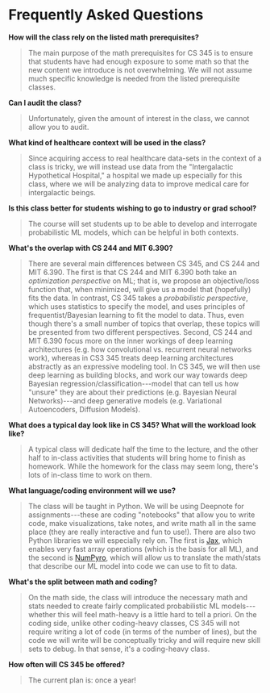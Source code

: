
# Frequently Asked Questions



**How will the class rely on the listed math prerequisites?**

> The main purpose of the math prerequisites for CS 345 is to ensure that students have had enough exposure to some math so that the new content we introduce is not overwhelming. We will not assume much specific knowledge is needed from the listed prerequisite classes.


**Can I audit the class?**

> Unfortunately, given the amount of interest in the class, we cannot allow you to audit.


**What kind of healthcare context will be used in the class?**

>Since acquiring access to real healthcare data-sets in the context of a class is tricky, we will instead use data from the "Intergalactic Hypothetical Hospital," a hospital we made up especially for this class, where we will be analyzing data to improve medical care for intergalactic beings.


**Is this class better for students wishing to go to industry or grad school?**

> The course will set students up to be able to develop and interrogate probabilistic ML models, which can be helpful in both contexts.


**What's the overlap with CS 244 and MIT 6.390?**

> There are several main differences between CS 345, and CS 244 and MIT 6.390. The first is that CS 244 and MIT 6.390 both take an _optimization perspective_ on ML; that is, we propose an objective/loss function that, when minimized, will give us a model that (hopefully) fits the data. In contrast, CS 345 takes a _probabilistic perspective_, which uses statistics to specify the model, and uses principles of frequentist/Bayesian learning to fit the model to data. Thus, even though there's a small number of topics that overlap, these topics will be presented from two different perspectives. Second, CS 244 and MIT 6.390 focus more on the inner workings of deep learning architectures (e.g. how convolutional vs. recurrent neural networks work), whereas in CS3 345 treats deep learning architectures abstractly as an expressive modeling tool. In CS 345, we will then use deep learning as building blocks, and work our way towards deep Bayesian regression/classification---model that can tell us how "unsure" they are about their predictions (e.g. Bayesian Neural Networks)---and deep generative models (e.g. Variational Autoencoders, Diffusion Models).


**What does a typical day look like in CS 345? What will the workload look like?**

> A typical class will dedicate half the time to the lecture, and the other half to in-class activities that students will bring home to finish as homework. While the homework for the class may seem long, there's lots of in-class time to work on them.


**What language/coding environment will we use?**

> The class will be taught in Python. We will be using Deepnote for assignments---these are coding "notebooks" that allow you to write code, make visualizations, take notes, and write math all in the same place (they are really interactive and fun to use!). There are also two Python libraries we will especially rely on. The first is [Jax](https://jax.readthedocs.io/), which enables very fast array operations (which is the basis for all ML), and the second is [NumPyro](https://num.pyro.ai/), which will allow us to translate the math/stats that describe our ML model into code we can use to fit to data.


**What's the split between math and coding?**

> On the math side, the class will introduce the necessary math and stats needed to create fairly complicated probabilistic ML models---whether this will feel math-heavy is a little hard to tell a priori. On the coding side, unlike other coding-heavy classes, CS 345 will not require writing a lot of code (in terms of the number of lines), but the code we will write will be conceptually tricky and will require new skill sets to debug. In that sense, it's a coding-heavy class.


**How often will CS 345 be offered?**

> The current plan is: once a year! 
  


